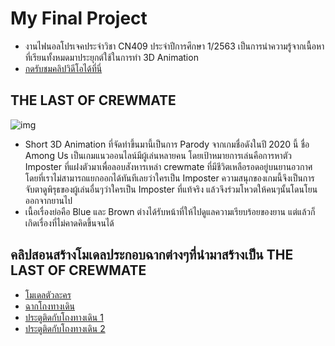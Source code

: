 # My Final Project
- งานไฟนอลโปรเจคประจำวิชา CN409 ประจำปีการศึกษา 1/2563 เป็นการนำความรู้จากเนื้อหาที่เรียนทั้งหมดมาประยุกต์ใช้ในการทำ 3D Animation
- [กดรับชมคลิปวิดีโอได้ที่นี่](https://youtu.be/rqpLiCDjiyo)
## THE LAST OF CREWMATE
![img](https://www.img.in.th/images/aa3111b834f6655c4ff3ae56ddbebf32.md.jpg)
- Short 3D Animation ที่จัดทำขึ้นมานี้เป็นการ Parody จากเกมชื่อดังในปี 2020 นี้ ชื่อ Among Us เป็นเกมแนวออนไลน์มีผู้เล่นหลายคน โดยเป้าหมายการเล่นคือการหาตัว Imposter ที่แฝงตัวมาเพื่อลอบสังหารเหล่า crewmate 
ที่มีชีวิตเหลือรอดอยู่บนยานอวกาศ โดยที่เราไม่สามารถแยกออกได้ทันทีเลยว่าใครเป็น Imposter ความสนุกของเกมนี้จึงเป็นการจับตาดูพิรุธของผู้เล่นอื่นๆว่าใครเป็น Imposter ที่แท้จริง แล้วจึงร่วมโหวตให้คนๆนั้นโดนโยนออกจากยานไป 
- เนื้อเรื่องย่อคือ Blue และ Brown ต่างได้รับหน้าที่ให้ไปดูแลความเรียบร้อยของยาน แต่แล้วก็เกิดเรื่องที่ไม่คาดคิดขึ้นจนได้ 
## คลิปสอนสร้างโมเดลประกอบฉากต่างๆที่นำมาสร้างเป็น THE LAST OF CREWMATE
- [โมเดลตัวละคร](https://www.youtube.com/watch?v=LeoGINB8CHA&list=LL&index=4)
- [ฉากโถงทางเดิน](https://www.youtube.com/watch?v=3lO9EiS40Wk&t=1337s)
- [ประตูติดกับโถงทางเดิน 1](https://www.youtube.com/watch?v=Nbv2h87dpPU&t=3s&pbjreload=101)
- [ประตูติดกับโถงทางเดิน 2](https://www.youtube.com/watch?v=Sa6bD85RJNM)
